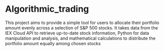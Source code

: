 # Algorithmic_trading
This project aims to provide a simple tool for users to allocate their portfolio amount evenly across a selection of S&amp;P 500 stocks. It takes data from the IEX Cloud API to retrieve up-to-date stock information, Python for data manipulation and analysis, and mathematical calculations to distribute the portfolio amount equally among chosen stocks
